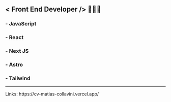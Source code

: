 ## < Front End Developer /> 👨🏻‍💻

### - JavaScript
### - React
### - Next JS 
### - Astro
### - Tailwind

<hr/>
Links: https://cv-matias-collavini.vercel.app/
